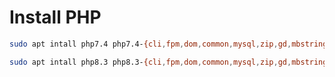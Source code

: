 # Install PHP

```bash
sudo apt intall php7.4 php7.4-{cli,fpm,dom,common,mysql,zip,gd,mbstring,curl,xml,bcmath,tokenizer,xmlrpc,pgsql}
```

```bash
sudo apt intall php8.3 php8.3-{cli,fpm,dom,common,mysql,zip,gd,mbstring,curl,xml,bcmath,tokenizer,xmlrpc,pgsql}
```
